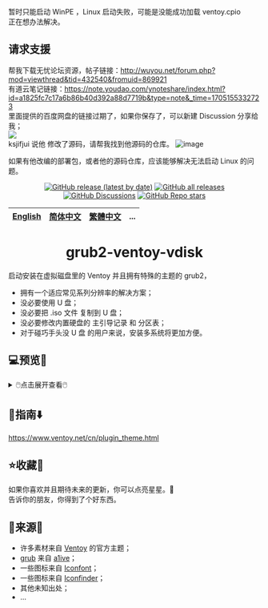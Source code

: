 暂时只能启动 WinPE ，Linux 启动失败，可能是没能成功加载 ventoy.cpio<br/>
正在想办法解决。

## 请求支援
帮我下载无忧论坛资源，帖子链接：http://wuyou.net/forum.php?mod=viewthread&tid=432540&fromuid=869921 <br/>
有道云笔记链接：https://note.youdao.com/ynoteshare/index.html?id=a1825fc7c17a6b86b40d392a88d7719b&type=note&_time=1705155332723 <br/>
里面提供的百度网盘的链接过期了，如果你保存了，可以新建 Discussion 分享给我；<br/><img src="https://github.com/M-L-P/grub2-ventoy-vdisk/assets/69227436/ed173e23-2cb7-492e-a60a-d4145bc5e95a"><br/>
ksjifjui 说他 修改了源码，请帮我找到他源码的仓库。
![image](https://github.com/M-L-P/grub2-ventoy-vdisk/assets/69227436/9ea52ed1-5695-4a88-9f64-67b75cf8fc74)

如果有他改编的部署包，或者他的源码仓库，应该能够解决无法启动 Linux 的问题。

<div align="center">

[![GitHub release (latest by date)](https://img.shields.io/github/v/release/M-L-P/grub2-ventoy-vdisk)](https://github.com/M-L-P/grub2-ventoy-vdisk/releases/latest)
[![GitHub all releases](https://img.shields.io/github/downloads/M-L-P/grub2-ventoy-vdisk/total)](https://github.com/M-L-P/grub2-ventoy-vdisk/releases)
[![GitHub Discussions](https://img.shields.io/github/discussions/M-L-P/grub2-ventoy-vdisk)](https://github.com/M-L-P/grub2-ventoy-vdisk/discussions)
[![GitHub Repo stars](https://img.shields.io/github/stars/M-L-P/grub2-ventoy-vdisk?style=social)](https://github.com/M-L-P/grub2-ventoy-vdisk/stargazers)

</div>

[English](README.md)|[简体中文](README-自述文件.md)|[繁體中文](README-繁體中文.md)|...
--|--|--|--

<h1 align="center">grub2-ventoy-vdisk</h1>

启动安装在虚拟磁盘里的 Ventoy 并且拥有特殊的主题的 grub2，
- 拥有一个适应常见系列分辨率的解决方案；
- 没必要使用 U 盘；
- 没必要把 .iso 文件 复制到 U 盘；
- 没必要修改内置硬盘的 主引导记录 和 分区表；
- 对于碰巧手头没 U 盘 的用户来说，安装多系统将更加方便。

## 💻️预览👀

<details>
<summary>🖱️点击展开查看🖱️</summary>

### 1024x768
<img src="https://gh.sixyin.com/https://raw.githubusercontent.com/M-L-P/.github/main/screenshots/grub2-ventoy-vdisk/between-1k.png">
<img src="https://gh.sixyin.com/https://raw.githubusercontent.com/M-L-P/.github/main/screenshots/grub2-ventoy-vdisk/1k.png">

### 1920x1080
<img src="https://gh.sixyin.com/https://raw.githubusercontent.com/M-L-P/.github/main/screenshots/grub2-ventoy-vdisk/between-1080p.png">
<img src="https://gh.sixyin.com/https://raw.githubusercontent.com/M-L-P/.github/main/screenshots/grub2-ventoy-vdisk/1080p-tree.png">
<img src="https://gh.sixyin.com/https://raw.githubusercontent.com/M-L-P/.github/main/screenshots/grub2-ventoy-vdisk/1080p.png">
</details>

## 🧭指南⬇️

https://www.ventoy.net/cn/plugin_theme.html

## ⭐收藏🌟
如果你喜欢并且期待未来的更新，你可以点亮星星。💫<br/>
告诉你的朋友，你得到了个好东西。

## 🎉来源🎊
- 许多素材来自 [Ventoy](https://github.com/ventoy/Ventoy) 的官方主题；
- [grub](https://github.com/a1ive/grub) 来自 [a1ive](https://github.com/a1ive)；
- 一些图标来自 [Iconfont](https://www.iconfont.cn/)；
- 一些图标来自 [Iconfinder](https://www.iconfinder.com/)；
- 其他未知出处；
- ...
